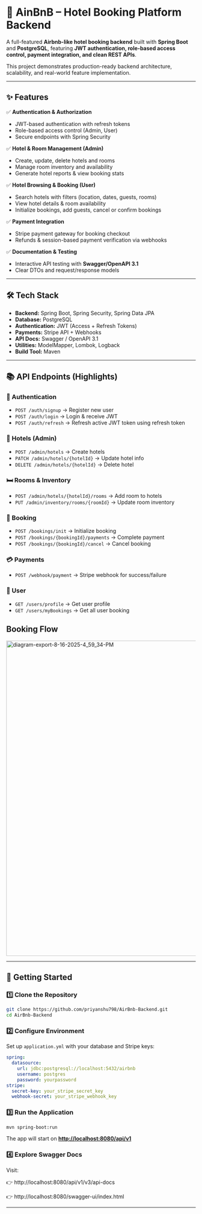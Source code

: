 
# 🏨 AinBnB – Hotel Booking Platform Backend

A full-featured **Airbnb-like hotel booking backend** built with **Spring Boot** and **PostgreSQL**, featuring **JWT authentication, role-based access control, payment integration, and clean REST APIs**.

This project demonstrates production-ready backend architecture, scalability, and real-world feature implementation.

---

## ✨ Features

✅ **Authentication & Authorization**

- JWT-based authentication with refresh tokens
- Role-based access control (Admin, User)
- Secure endpoints with Spring Security

✅ **Hotel & Room Management (Admin)**

- Create, update, delete hotels and rooms
- Manage room inventory and availability
- Generate hotel reports & view booking stats

✅ **Hotel Browsing & Booking (User)**

- Search hotels with filters (location, dates, guests, rooms)
- View hotel details & room availability
- Initialize bookings, add guests, cancel or confirm bookings

✅ **Payment Integration**

- Stripe payment gateway for booking checkout
- Refunds & session-based payment verification via webhooks

✅ **Documentation & Testing**

- Interactive API testing with **Swagger/OpenAPI 3.1**
- Clear DTOs and request/response models

---

## 🛠 Tech Stack

- **Backend:** Spring Boot, Spring Security, Spring Data JPA
- **Database:** PostgreSQL
- **Authentication:** JWT (Access + Refresh Tokens)
- **Payments:** Stripe API + Webhooks
- **API Docs:** Swagger / OpenAPI 3.1
- **Utilities:** ModelMapper, Lombok, Logback
- **Build Tool:** Maven

---

## 📚 API Endpoints (Highlights)

### 🔑 Authentication

- `POST /auth/signup` → Register new user
- `POST /auth/login` → Login & receive JWT
- `POST /auth/refresh` → Refresh active JWT token using refresh token

### 🏨 Hotels (Admin)

- `POST /admin/hotels` → Create hotels
- `PATCH /admin/hotels/{hotelId}` → Update hotel info
- `DELETE /admin/hotels/{hotelId}` → Delete hotel

### 🛏 Rooms & Inventory

- `POST /admin/hotels/{hotelId}/rooms` → Add room to hotels
- `PUT /admin/inventory/rooms/{roomId}` → Update room inventory

### 📖 Booking

- `POST /bookings/init` → Initialize booking
- `POST /bookings/{bookingId}/payments` → Complete payment
- `POST /bookings/{bookingId}/cancel` → Cancel booking

### 💳 Payments

- `POST /webhook/payment` → Stripe webhook for success/failure

### 👤 User

- `GET /users/profile` → Get user profile
- `GET /users/myBookings` → Get all user booking

## Booking Flow

<img width="1748" height="837" alt="diagram-export-8-16-2025-4_59_34-PM" src="https://github.com/user-attachments/assets/05b14a3e-fff5-4bab-84d7-86f269869770" />


---

## 🚀 Getting Started

### 1️⃣ Clone the Repository

```bash
git clone https://github.com/priyanshu798/AirBnb-Backend.git
cd AirBnb-Backend

```

### 2️⃣ Configure Environment

Set up `application.yml` with your database and Stripe keys:

```yaml
spring:
  datasource:
    url: jdbc:postgresql://localhost:5432/airbnb
    username: postgres
    password: yourpassword
stripe:
  secret-key: your_stripe_secret_key
  webhook-secret: your_stripe_webhook_key

```

### 3️⃣ Run the Application

```bash
mvn spring-boot:run

```

The app will start on [**http://localhost:8080/api/v1**](http://localhost:8080/api/v1)

### 4️⃣ Explore Swagger Docs

Visit:

👉 http://localhost:8080/api/v1/v3/api-docs

👉 http://localhost:8080/swagger-ui/index.html

---
